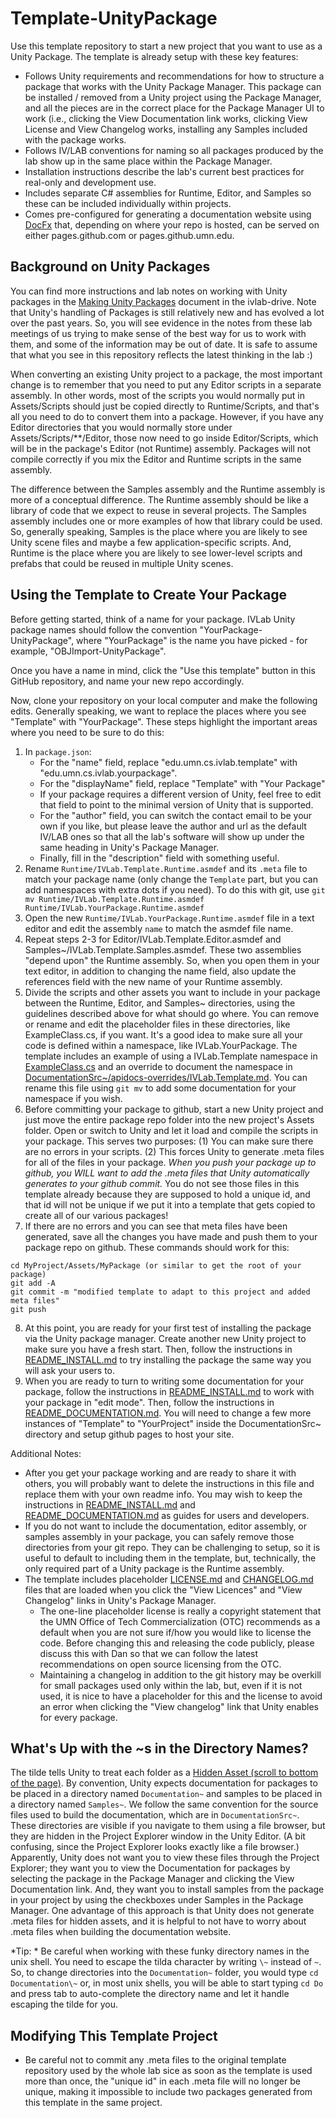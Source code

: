 # Template-UnityPackage

Use this template repository to start a new project that you want to use as a Unity Package.  The template is already setup with these key features:
- Follows Unity requirements and recommendations for how to structure a package that works with the Unity Package Manager.  This package can be installed / removed from a Unity project using the Package Manager, and all the pieces are in the correct place for the Package Manager UI to work (i.e., clicking the View Documentation link works, clicking View License and View Changelog works, installing any Samples included with the package works.
- Follows IV/LAB conventions for naming so all packages produced by the lab show up in the same place within the Package Manager.
- Installation instructions describe the lab's current best practices for real-only and development use.
- Includes separate C# assemblies for Runtime, Editor, and Samples so these can be included individually within projects.
- Comes pre-configured for generating a documentation website using [DocFx](https://dotnet.github.io/docfx/index.html) that, depending on where your repo is hosted, can be served on either pages.github.com or pages.github.umn.edu.


## Background on Unity Packages

You can find more instructions and lab notes on working with Unity packages in the [Making Unity Packages](https://docs.google.com/document/d/1BWo-OIJx3uG72XyvIiO-t1jVDnXKFhoxj-o5VYO5Gq0/edit?usp=sharing) document in the ivlab-drive.  Note that Unity's handling of Packages is still relatively new and has evolved a lot over the past years.  So, you will see evidence in the notes from these lab meetings of us trying to make sense of the best way for us to work with them, and some of the information may be out of date.  It is safe to assume that what you see in this repository reflects the latest thinking in the lab :)

When converting an existing Unity project to a package, the most important change is to remember that you need to put any Editor scripts in a separate assembly.  In other words, most of the scripts you would normally put in Assets/Scripts should just be copied directly to Runtime/Scripts, and that's all you need to do to convert them into a package.  However, if you have any Editor directories that you would normally store under Assets/Scripts/**/Editor, those now need to go inside Editor/Scripts, which will be in the package's Editor (not Runtime) assembly.  Packages will not compile correctly if you mix the Editor and Runtime scripts in the same assembly.  

The difference between the Samples assembly and the Runtime assembly is more of a conceptual difference.  The Runtime assembly should be like a library of code that we expect to reuse in several projects.  The Samples assembly includes one or more examples of how that library could be used.  So, generally speaking, Samples is the place where you are likely to see Unity scene files and maybe a few application-specific scripts.  And, Runtime is the place where you are likely to see lower-level scripts and prefabs that could be reused in multiple Unity scenes.


## Using the Template to Create Your Package

Before getting started, think of a name for your package. IVLab Unity package names should follow the convention "YourPackage-UnityPackage", where "YourPackage" is the name you have picked - for example, "OBJImport-UnityPackage".  

Once you have a name in mind, click the "Use this template" button in this GitHub repository, and name your new repo accordingly.

Now, clone your repository on your local computer and make the following edits.  Generally speaking, we want to replace the places where you see "Template" with "YourPackage".  These steps highlight the important areas where you need to be sure to do this:

1. In `package.json`:
    - For the "name" field, replace "edu.umn.cs.ivlab.template" with "edu.umn.cs.ivlab.yourpackage".
    - For the "displayName" field, replace "Template" with "Your Package"
    - If your package requires a different version of Unity, feel free to edit that field to point to the minimal version of Unity that is supported.
    - For the "author" field, you can switch the contact email to be your own if you like, but please leave the author and url as the default IV/LAB ones so that all the lab's software will show up under the same heading in Unity's Package Manager.
    - Finally, fill in the "description" field with something useful.
2. Rename `Runtime/IVLab.Template.Runtime.asmdef` and its `.meta` file to match your package name (only change the `Template` part, but you can add namespaces with extra dots if you need).  To do this with git, use ```git mv Runtime/IVLab.Template.Runtime.asmdef Runtime/IVLab.YourPackage.Runtime.asmdef```
3. Open the new `Runtime/IVLab.YourPackage.Runtime.asmdef` file in a text editor and edit the assembly `name` to match the asmdef file name.
4. Repeat steps 2-3 for Editor/IVLab.Template.Editor.asmdef and Samples~/IVLab.Template.Samples.asmdef.  These two assemblies "depend upon" the Runtime assembly. So, when you open them in your text editor, in addition to changing the name field, also update the references field with the new name of your Runtime assembly.
5. Divide the scripts and other assets you want to include in your package between the Runtime, Editor, and Samples~ directories, using the guidelines described above for what should go where.  You can remove or rename and edit the placeholder files in these directories, like ExampleClass.cs, if you want.  It's a good idea to make sure all your code is defined within a namespace, like IVLab.YourPackage.  The template includes an example of using a IVLab.Template namespace in  [ExampleClass.cs](Runtime/Scripts/ExampleClass.cs) and an override to document the namespace in [DocumentationSrc~/apidocs-overrides/IVLab.Template.md](DocumentationSrc~/apidocs-overrides/IVLab.Template.md).  You can rename this file using `git mv` to add some documentation for your namespace if you wish.
6. Before committing your package to github, start a new Unity project and just move the entire package repo folder into the new project's Assets folder.  Open or switch to Unity and let it load and compile the scripts in your package.   This serves two purposes: (1) You can make sure there are no errors in your scripts.  (2) This forces Unity to generate .meta files for all of the files in your package.   *When you push your package up to github, you WILL want to add the .meta files that Unity automatically generates to your github commit.*  You do not see those files in this template already because they are supposed to hold a unique id, and that id will not be unique if we put it into a template that gets copied to create all of our various packages!
7. If there are no errors and you can see that meta files have been generated, save all the changes you have made and push them to your package repo on github.  These commands should work for this:
  ```
  cd MyProject/Assets/MyPackage (or similar to get the root of your package)
  git add -A
  git commit -m "modified template to adapt to this project and added meta files"
  git push
  ```
8. At this point, you are ready for your first test of installing the package via the Unity package manager.  Create another new Unity project to make sure you have a fresh start.  Then, follow the instructions in [README_INSTALL.md](README_INSTALL.md) to try installing the package the same way you will ask your users to.
9. When you are ready to turn to writing some documentation for your package, follow the instructions in [README_INSTALL.md](README_INSTALL.md) to work with your package in "edit mode".  Then, follow the instructions in [README_DOCUMENTATION.md](README_DOCUMENTATION.md).  You will need to change a few more instances of "Template" to "YourProject" inside the DocumentationSrc~ directory and setup github pages to host your site.
    
Additional Notes: 
- After you get your package working and are ready to share it with others, you will probably want to delete the instructions in this file and replace them with your own readme info.  You may wish to keep the instructions in [README_INSTALL.md](README_INSTALL.md) and [README_DOCUMENTATION.md](README_DOCUMENTATION.md) as guides for users and developers.
- If you do not want to include the documentation, editor assembly, or samples assembly in your package, you can safely remove those directories from your git repo.  They can be challenging to setup, so it is useful to default to including them in the template, but, technically, the only required part of a Unity package is the Runtime assembly.
- The template includes placeholder [LICENSE.md](LICENSE.md) and [CHANGELOG.md](CHANGELOG.md) files that are loaded when you click the "View Licences" and "View Changelog" links in Unity's Package Manager.  
    - The one-line placeholder license is really a copyright statement that the UMN Office of Tech Commercialization (OTC) recommends as a default when you are not sure if/how you would like to license the code.  Before changing this and releasing the code publicly, please discuss this with Dan so that we can follow the latest recommendations on open source licensing from the OTC.
    - Maintaining a changelog in addition to the git history may be overkill for small packages used only within the lab, but, even if it is not used, it is nice to have a placeholder for this and the license to avoid an error when clicking the "View changelog" link that Unity enables for every package.


## What's Up with the ~s in the Directory Names?
The tilde tells Unity to treat each folder as a [Hidden Asset (scroll to bottom of the page)](https://docs.unity3d.com/Manual/SpecialFolders.html).  By convention, Unity expects documentation for packages to be placed in a directory named `Documentation~` and samples to be placed in a directory named `Samples~`.  We follow the same convention for the source files used to build the documentation, which are in `DocumentationSrc~`.  These directories are visible if you navigate to them using a file browser, but they are hidden in the Project Explorer window in the Unity Editor.  (A bit confusing, since the Project Explorer looks exactly like a file browser.)  Apparently, Unity does not want you to view these files through the Project Explorer; they want you to view the Documentation for packages by selecting the package in the Package Manager and clicking the View Documentation link.  And, they want you to install samples from the package in your project by using the checkboxes under Samples in the Package Manager.  One advantage of this approach is that Unity does not generate .meta files for hidden assets, and it is helpful to not have to worry about .meta files when building the documentation website.

*Tip: * Be careful when working with these funky directory names in the unix shell. You need to escape the tilda character by writing `\~` instead of `~`. So, to change directories into the `Documentation~` folder, you would type `cd Documentation\~` or, in most unix shells, you will be able to start typing `cd Do` and press tab to auto-complete the directory name and let it handle escaping the tilde for you.

## Modifying This Template Project

- Be careful not to commit any .meta files to the original template repository used by the whole lab sice as soon as the template is used more than once, the "unique id" in each .meta file will no longer be unique, making it impossible to include two packages generated from this template in the same project.
